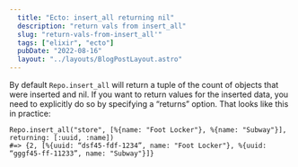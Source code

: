 ```yaml
---
  title: "Ecto: insert_all returning nil"
  description: "return vals from insert_all"
  slug: "return-vals-from-insert_all'"
  tags: ["elixir", "ecto"]
  pubDate: "2022-08-16"
  layout: "../layouts/BlogPostLayout.astro"
---
```


By default `Repo.insert_all` will return a tuple of the count of objects that were inserted and nil. If you want to return values for the inserted data, you need to explicitly do so by specifying a “returns” option. That looks like this in practice:

```
Repo.insert_all("store", [%{name: "Foot Locker"}, %{name: "Subway"}], returning: [:uuid, :name])
#=> {2, [%{uuid: “dsf45-fdf-1234”, name: "Foot Locker"}, %{uuid: “gggf45-ff-11233”, name: "Subway"}]}
````
